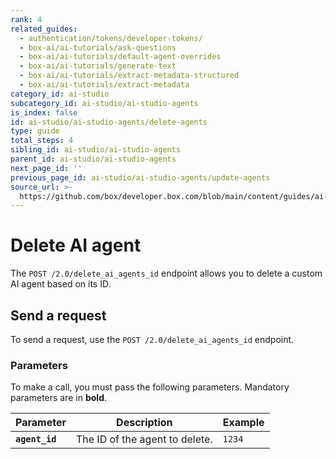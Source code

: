 ```yaml
---
rank: 4
related_guides:
  - authentication/tokens/developer-tokens/
  - box-ai/ai-tutorials/ask-questions
  - box-ai/ai-tutorials/default-agent-overrides
  - box-ai/ai-tutorials/generate-text
  - box-ai/ai-tutorials/extract-metadata-structured
  - box-ai/ai-tutorials/extract-metadata
category_id: ai-studio
subcategory_id: ai-studio/ai-studio-agents
is_index: false
id: ai-studio/ai-studio-agents/delete-agents
type: guide
total_steps: 4
sibling_id: ai-studio/ai-studio-agents
parent_id: ai-studio/ai-studio-agents
next_page_id: ''
previous_page_id: ai-studio/ai-studio-agents/update-agents
source_url: >-
  https://github.com/box/developer.box.com/blob/main/content/guides/ai-studio/ai-studio-agents/delete-agents.md
---
```

# Delete AI agent

The `POST /2.0/delete_ai_agents_id` endpoint allows you to delete a custom AI agent based on its ID.

## Send a request

To send a request, use the `POST /2.0/delete_ai_agents_id` endpoint.

<Samples id='delete-ai-agents-id' >

</Samples>

### Parameters

To make a call, you must pass the following parameters. Mandatory parameters are in **bold**.

| Parameter| Description| Example|
|--------|--------|-------|
| **`agent_id`** | The ID of the agent to delete. | `1234` |